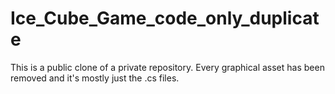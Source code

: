 # Ice_Cube_Game_code_only_duplicate
 This is a public clone of a private repository. Every graphical asset has been removed and it's mostly just the .cs files. 
